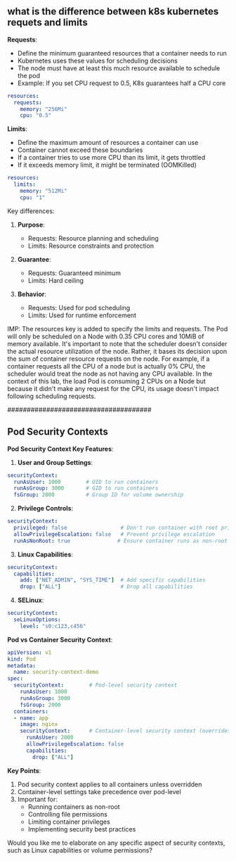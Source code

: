 ## what is the difference between k8s kubernetes requets and limits

**Requests**:
- Define the minimum guaranteed resources that a container needs to run
- Kubernetes uses these values for scheduling decisions
- The node must have at least this much resource available to schedule the pod
- Example: If you set CPU request to 0.5, K8s guarantees half a CPU core

```yaml
resources:
  requests:
    memory: "256Mi"
    cpu: "0.5"
```

**Limits**:
- Define the maximum amount of resources a container can use
- Container cannot exceed these boundaries
- If a container tries to use more CPU than its limit, it gets throttled
- If it exceeds memory limit, it might be terminated (OOMKilled)

```yaml
resources:
  limits:
    memory: "512Mi"
    cpu: "1"
```

Key differences:
1. **Purpose**:
   - Requests: Resource planning and scheduling
   - Limits: Resource constraints and protection

2. **Guarantee**:
   - Requests: Guaranteed minimum
   - Limits: Hard ceiling

3. **Behavior**:
   - Requests: Used for pod scheduling
   - Limits: Used for runtime enforcement

IMP: The resources key is added to specify the limits and requests. The Pod will only be scheduled on a Node with 0.35 CPU cores and 10MiB of memory available. It's important to note that the scheduler doesn't consider the actual resource utilization of the node. Rather, it bases its decision upon the sum of container resource requests on the node. For example, if a container requests all the CPU of a node but is actually 0% CPU, the scheduler would treat the node as not having any CPU available. In the context of this lab, the load Pod is consuming 2 CPUs on a Node but because it didn't make any request for the CPU, its usage doesn't impact following scheduling requests.

#####################################

##  Pod Security Contexts
**Pod Security Context Key Features**:

1. **User and Group Settings**:
```yaml
securityContext:
  runAsUser: 1000        # UID to run containers
  runAsGroup: 3000       # GID to run containers
  fsGroup: 2000          # Group ID for volume ownership
```

2. **Privilege Controls**:
```yaml
securityContext:
  privileged: false                 # Don't run container with root privileges
  allowPrivilegeEscalation: false   # Prevent privilege escalation
  runAsNonRoot: true               # Ensure container runs as non-root
```

3. **Linux Capabilities**:
```yaml
securityContext:
  capabilities:
    add: ["NET_ADMIN", "SYS_TIME"]  # Add specific capabilities
    drop: ["ALL"]                   # Drop all capabilities
```

4. **SELinux**:
```yaml
securityContext:
  seLinuxOptions:
    level: "s0:c123,c456"
```

**Pod vs Container Security Context**:

```yaml
apiVersion: v1
kind: Pod
metadata:
  name: security-context-demo
spec:
  securityContext:        # Pod-level security context
    runAsUser: 1000
    runAsGroup: 3000
    fsGroup: 2000
  containers:
  - name: app
    image: nginx
    securityContext:      # Container-level security context (overrides pod)
      runAsUser: 2000
      allowPrivilegeEscalation: false
      capabilities:
        drop: ["ALL"]
```

**Key Points**:
1. Pod security context applies to all containers unless overridden
2. Container-level settings take precedence over pod-level
3. Important for:
   - Running containers as non-root
   - Controlling file permissions
   - Limiting container privileges
   - Implementing security best practices

Would you like me to elaborate on any specific aspect of security contexts, such as Linux capabilities or volume permissions?
